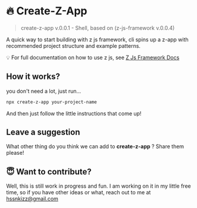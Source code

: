 # 🔥 Create-Z-App

> create-z-app v.0.0.1 - Shell, based on (z-js-framework v.0.0.4)

A quick way to start building with z js framework, cli spins up a z-app with recommended project structure and example patterns.

💡 For full documentation on how to use z js, see [Z Js Framework Docs](https://github.com/Z-Js-Framework/z-js)

## How it works?

you don't need a lot, just run...

``` bash
npx create-z-app your-project-name
```

And then just follow the little instructions that come up!

## Leave a suggestion

What other thing do you think we can add to **create-z-app** ? Share them please!

## 😇 Want to contribute?

Well, this is still work in progress and fun. I am working on it in my little free time, so if you have other ideas or what, reach out to me at [hssnkizz@gmail.com](hssnkizz@gmail.com)
